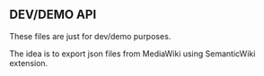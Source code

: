 ## DEV/DEMO API

These files are just for dev/demo purposes.

The idea is to export json files from MediaWiki using SemanticWiki extension.